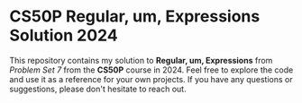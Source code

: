 # CS50P Regular, um, Expressions Solution 2024

This repository contains my solution to **Regular, um, Expressions** from _Problem Set 7_ from the **CS50P** course in 2024.
Feel free to explore the code and use it as a reference for your own projects. If you have any questions or suggestions, please don't hesitate to reach out.
